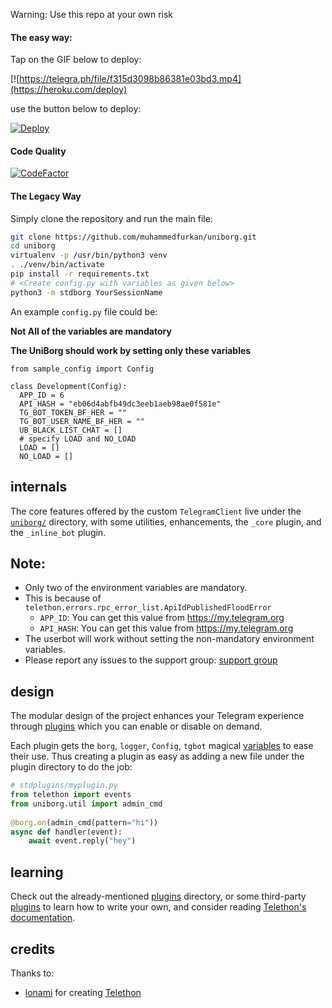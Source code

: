 Warning: Use this repo at your own risk

#### The easy way:
Tap on the GIF below to deploy:

[![https://telegra.ph/file/f315d3098b86381e03bd3.mp4](https://heroku.com/deploy)


use the button below to deploy:



[![Deploy](https://www.herokucdn.com/deploy/button.svg)](https://heroku.com/deploy)

#### Code Quality

[![CodeFactor](https://www.codefactor.io/repository/github/prono69/pepebot/badge)](https://www.codefactor.io/repository/github/prono69/pepebot)

#### The Legacy Way
Simply clone the repository and run the main file:
```sh
git clone https://github.com/muhammedfurkan/uniborg.git
cd uniborg
virtualenv -p /usr/bin/python3 venv
. ./venv/bin/activate
pip install -r requirements.txt
# <Create config.py with variables as given below>
python3 -m stdborg YourSessionName
```
 
An example `config.py` file could be:
 
**Not All of the variables are mandatory**
 
__The UniBorg should work by setting only these variables__
 
```python3
from sample_config import Config
 
class Development(Config):
  APP_ID = 6
  API_HASH = "eb06d4abfb49dc3eeb1aeb98ae0f581e"
  TG_BOT_TOKEN_BF_HER = ""
  TG_BOT_USER_NAME_BF_HER = ""
  UB_BLACK_LIST_CHAT = []
  # specify LOAD and NO_LOAD
  LOAD = []
  NO_LOAD = []
```
 
## internals
 
The core features offered by the custom `TelegramClient` live under the
[`uniborg/`](https://github.com/muhammedfurkan/uniborg/tree/master/uniborg)
directory, with some utilities, enhancements, the `_core` plugin, and the `_inline_bot` plugin.
 
 ## Note:
 
- Only two of the environment variables are mandatory.
- This is because of `telethon.errors.rpc_error_list.ApiIdPublishedFloodError`
    - `APP_ID`:   You can get this value from https://my.telegram.org
    - `API_HASH`:   You can get this value from https://my.telegram.org
- The userbot will work without setting the non-mandatory environment variables.
- Please report any issues to the support group: [support group](https://t.me/joinchat/AHAujEjG4FBO-TH-NrVVbg)
 
 
## design
 
The modular design of the project enhances your Telegram experience
through [plugins](https://github.com/SpEcHiDe/uniborg/tree/master/stdplugins)
which you can enable or disable on demand.
 
Each plugin gets the `borg`, `logger`, `Config`, `tgbot` magical
[variables](https://github.com/muhammedfurkan/UniBorg/blob/488eff632e65103ba7017d4f52777d22ddd52ea2/uniborg/uniborg.py#L76-L80)
to ease their use. Thus creating a plugin as easy as adding
a new file under the plugin directory to do the job:
 
```python
# stdplugins/myplugin.py
from telethon import events
from uniborg.util import admin_cmd
 
@borg.on(admin_cmd(pattern="hi"))
async def handler(event):
    await event.reply("hey")
```
 
 
## learning
 
Check out the already-mentioned [plugins](https://github.com/SpEcHiDe/muhammedfurkan/tree/master/stdplugins) directory, or some third-party [plugins](https://telegram.dog/UniBorg) to learn how to write your own, and consider reading [Telethon's documentation](http://telethon.readthedocs.io/).
 
 
## credits
 
 
Thanks to:
- [lonami](https://lonami.dev) for creating [Telethon](https://github.com/lonamiwebs/Telethon)
